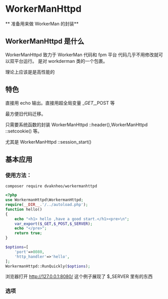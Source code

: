 # WorkerManHttpd

** 准备用来做 WorkerMan 的封装**
## WorkerManHttpd 是什么

WorkerManHttpd 致力于 WorkerMan 代码和 fpm 平台 代码几乎不用修改就可以双平台运行。
是对 workderman 类的一个包裹。



理论上应该是是高性能的

## 特色

直接用 echo 输出。直接用超全局变量 $\_GET,$\_POST 等

最方便旧代码迁移。


只需要系统函数的封装 WorkerManHttpd ::header(),WorkerManHttpd ::setcookie() 等。

尤其是 WorkerManHttpd ::session_start()


## 基本应用

### 使用方法：

```shell
composer require dvaknheo/workermanhttpd
```

```php
<?php
use WorkermanHttpd\WorkermanHttpd;
require(__DIR__.'/../autoload.php');
function hello()
{
    echo "<h1> hello ,have a good start.</h1><pre>\n";
    var_export($_GET,$_POST,$_SERVER);
    echo "</pre>";
    return true;
}

$options=[
    'port'=>8080,
    'http_handler'=>'hello',
];
WorkermanHttpd::RunQuickly($options);
```

浏览器打开 http://127.0.0.1:8080/
这个例子展现了 $_SERVER 里有的东西

### 选项

